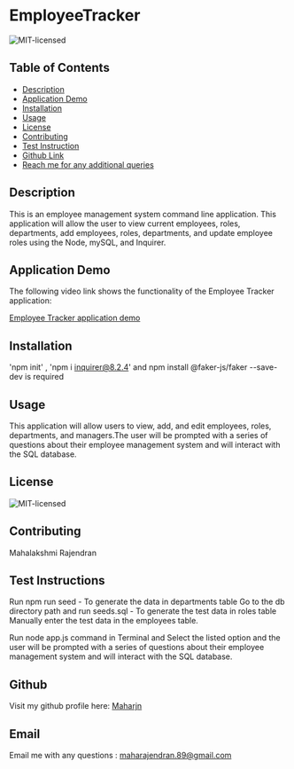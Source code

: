 # EmployeeTracker
![MIT-licensed](https://img.shields.io/badge/license-MIT-red)

## Table of Contents
* [Description](#description)
* [Application Demo](#application-demo)
* [Installation](#installation)
* [Usage](#usage)
* [License](#license)
* [Contributing](#contributing)
* [Test Instruction](#tests)
* [Github Link](#github)
* [Reach me for any additional queries](#email)

## Description
This is an employee management system command line application. This application will allow the user to view current employees, roles, departments, add employees, roles, departments, and update employee roles using the Node, mySQL, and Inquirer. 

## Application Demo
The following video link shows the functionality of the Employee Tracker application:

[Employee Tracker application demo](./demo-video/Employee_Tracker_Demo.webm)

## Installation
'npm init' , 'npm i inquirer@8.2.4' and npm install @faker-js/faker --save-dev is required

## Usage
 This application will allow users to view, add, and edit employees, roles, departments, and managers.The user will be prompted with a series of questions about their employee management system and will interact with the SQL database.

## License
![MIT-licensed](https://img.shields.io/badge/license-MIT-red)

## Contributing
 Mahalakshmi Rajendran

## Test Instructions
Run npm run seed - To generate the data in departments table
Go to the db directory path and run seeds.sql - To generate the test data in roles table
Manually enter the test data in the employees table.

Run node app.js command in Terminal and Select the listed option and the user will be prompted with a series of questions about their employee management system and will interact with the SQL database.


## Github
Visit my github profile here: [Maharjn](https://github.com/Maharjn)

## Email
Email me with any questions : maharajendran.89@gmail.com
